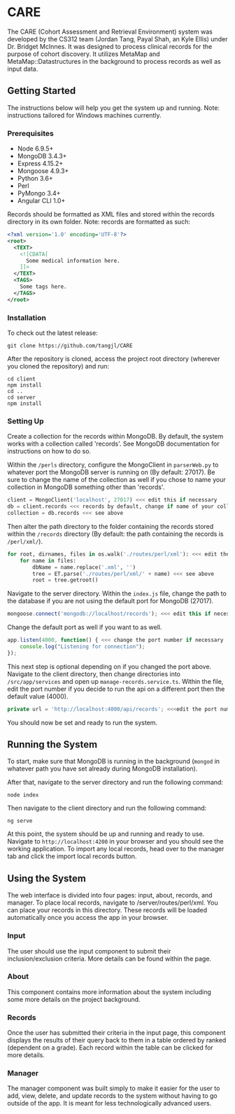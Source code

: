 # CARE
The CARE (Cohort Assessment and Retrieval Environment) system was developed by the CS312 team (Jordan Tang, Payal Shah, an Kyle Ellis) under Dr. Bridget McInnes. It was designed to process clinical records for the purpose of cohort discovery. It utilizes MetaMap and MetaMap::Datastructures in the background to process records as well as input data.

## Getting Started
The instructions below will help you get the system up and running. Note: instructions tailored for Windows machines currently.

### Prerequisites
* Node 6.9.5+
* MongoDB 3.4.3+
* Express 4.15.2+
* Mongoose 4.9.3+
* Python 3.6+
* Perl
* PyMongo 3.4+
* Angular CLI 1.0+

Records should be formatted as XML files and stored within the records directory in its own folder. Note: records are formatted as such:

```xml
<?xml version='1.0' encoding='UTF-8'?>
<root>
  <TEXT>
    <![CDATA[
      Some medical information here.
    ]]>
  </TEXT>
  <TAGS>
    Some tags here.
  </TAGS>
</root>
```

### Installation
To check out the latest release:

```
git clone https://github.com/tangjl/CARE
```

After the repository is cloned, access the project root directory (wherever you cloned the repository) and run:

```
cd client
npm install
cd ..
cd server
npm install
```

### Setting Up

Create a collection for the records within MongoDB. By default, the system works with a collection called 'records'. See MongoDB documentation for instructions on how to do so. 

Within the `/perls` directory, configure the MongoClient in `parserWeb.py` to whatever port the MongoDB server is running on (By default: 27017). Be sure to change the name of the collection as well if you chose to name your collection in MongoDB something other than 'records'.

```python
client = MongoClient('localhost', 27017) <<< edit this if necessary
db = client.records <<< records by default, change if name of your collection is different
collection = db.records <<< see above
```

Then alter the path directory to the folder containing the records stored within the `/records` directory (By default: the path containing the records is `/perl/xml/`).  

```python
for root, dirnames, files in os.walk('./routes/perl/xml'): <<< edit the path if necessary
    for name in files:
        dbName = name.replace('.xml', '')
        tree = ET.parse('./routes/perl/xml/' + name) <<< see above
        root = tree.getroot()
```

Navigate to the server directory. Within the `index.js` file, change the path to the database if you are not using the default port for MongoDB (27017).

```javascript
mongoose.connect('mongodb://localhost/records'); <<< edit this if necessary
```

Change the default port as well if you want to as well.

```javascript
app.listen(4000, function() { <<< change the port number if necessary
    console.log("Listening for connection");
});
```

This next step is optional depending on if you changed the port above. Navigate to the client directory, then change directories into `/src/app/services` and open up `manage-records.service.ts`. Within the file, edit the port number if you decide to run the api on a different port then the default value (4000).

```javascript
private url = 'http://localhost:4000/api/records'; <<<edit the port number if necessary
```

You should now be set and ready to run the system. 

## Running the System

To start, make sure that MongoDB is running in the background (`mongod` in whatever path you have set already during MongoDB installation). 

After that, navigate to the server directory and run the following command:

```
node index
```

Then navigate to the client directory and run the following command:

```
ng serve
```

At this point, the system should be up and running and ready to use. Navigate to `http://localhost:4200` in your browser and you should see the working application. To import any local records, head over to the manager tab and click the import local records button.

## Using the System

The web interface is divided into four pages: input, about, records, and manager. To place local records, navigate to /server/routes/perl/xml. You can place your records in this directory. These records will be loaded automatically once you access the app in your browser.

### Input

The user should use the input component to submit their inclusion/exclusion criteria. More details can be found within the page.

### About

This component contains more information about the system including some more details on the project background.

### Records

Once the user has submitted their criteria in the input page, this component displays the results of their query back to them in a table ordered by ranked (dependent on a grade). Each record within the table can be clicked for more details.

### Manager

The manager component was built simply to make it easier for the user to add, view, delete, and update records to the system without having to go outside of the app. It is meant for less technologically advanced users.  
